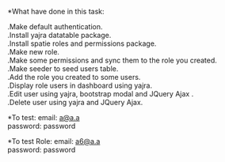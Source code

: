 *What have done in this task:

.Make default authentication.<br>
.Install yajra datatable package.<br>
.Install spatie roles and permissions package.<br>
.Make new role.<br>
.Make some permissions and sync them to the role you created.<br>
.Make seeder to seed users table.<br>
.Add the role you created to some users.<br>
.Display role users in dashboard using yajra.<br>
.Edit user using yajra, bootstrap modal and JQuery Ajax .<br>
.Delete user using yajra and JQuery Ajax.


*To test:
email: a@a.a <br>
password: password

*To test Role:
email: a6@a.a<br>
password: password

